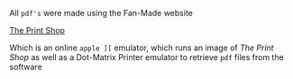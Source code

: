 All `pdf's` were made using the Fan-Made website

[The Print Shop](https://theprintshop.club)

Which is an online `apple ][` emulator, which runs an image of _The Print Shop_
as well as a Dot-Matrix Printer emulator to retrieve `pdf` files from the
software
